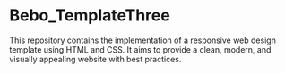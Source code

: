 # Bebo_TemplateThree
This repository contains the implementation of a responsive web design template using HTML and CSS. It aims to provide a clean, modern, and visually appealing website with best practices.
